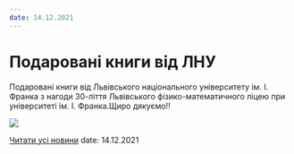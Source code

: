 ```yaml
---
date: 14.12.2021
---
```

# Подаровані книги від ЛНУ

Подаровані книги від Львівського національного університету ім. І. Франка з нагоди 30-ліття Львівського фізико-математичного ліцею при університеті ім. І. Франка.Щиро дякуємо!!

![](/images/blog/подаровані-книги-від-лну/книги.jpg)

[Читати усі новини](/news)
date: 14.12.2021
